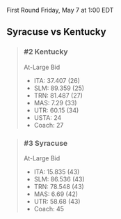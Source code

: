 First Round
Friday, May 7 at 1:00 EDT
## Syracuse vs Kentucky

> ### #2 Kentucky  
> At-Large Bid  
> - ITA: 37.407 (26)  
> - SLM: 89.359 (25)  
> - TRN: 81.487 (27)  
> - MAS: 7.29 (33)  
> - UTR: 60.15 (34)  
> - USTA: 24  
> - Coach: 27  

> ### #3 Syracuse  
> At-Large Bid  
> - ITA: 15.835 (43)  
> - SLM: 86.536 (43)  
> - TRN: 78.548 (43)  
> - MAS: 6.69 (42)  
> - UTR: 58.68 (43)  
> - Coach: 45  